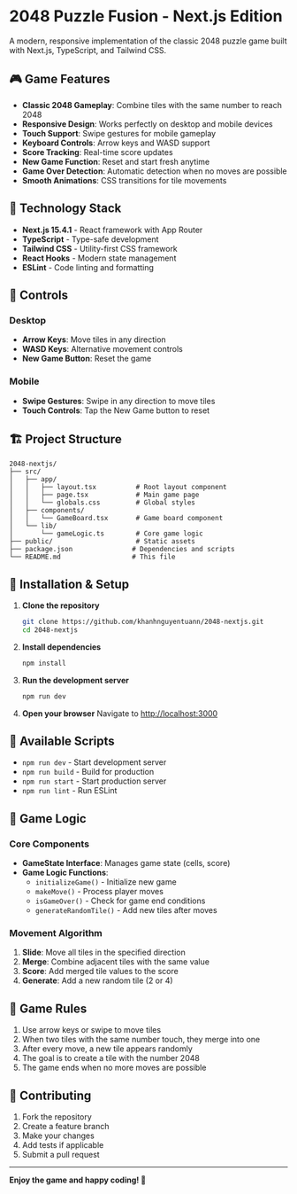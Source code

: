 # 2048 Puzzle Fusion - Next.js Edition

A modern, responsive implementation of the classic 2048 puzzle game built with Next.js, TypeScript, and Tailwind CSS.

## 🎮 Game Features

- **Classic 2048 Gameplay**: Combine tiles with the same number to reach 2048
- **Responsive Design**: Works perfectly on desktop and mobile devices
- **Touch Support**: Swipe gestures for mobile gameplay
- **Keyboard Controls**: Arrow keys and WASD support
- **Score Tracking**: Real-time score updates
- **New Game Function**: Reset and start fresh anytime
- **Game Over Detection**: Automatic detection when no moves are possible
- **Smooth Animations**: CSS transitions for tile movements

## 🚀 Technology Stack

- **Next.js 15.4.1** - React framework with App Router
- **TypeScript** - Type-safe development
- **Tailwind CSS** - Utility-first CSS framework
- **React Hooks** - Modern state management
- **ESLint** - Code linting and formatting

## 🎯 Controls

### Desktop
- **Arrow Keys**: Move tiles in any direction
- **WASD Keys**: Alternative movement controls
- **New Game Button**: Reset the game

### Mobile
- **Swipe Gestures**: Swipe in any direction to move tiles
- **Touch Controls**: Tap the New Game button to reset

## 🏗️ Project Structure

```
2048-nextjs/
├── src/
│   ├── app/
│   │   ├── layout.tsx          # Root layout component
│   │   ├── page.tsx            # Main game page
│   │   └── globals.css         # Global styles
│   ├── components/
│   │   └── GameBoard.tsx       # Game board component
│   └── lib/
│       └── gameLogic.ts        # Core game logic
├── public/                     # Static assets
├── package.json               # Dependencies and scripts
└── README.md                  # This file
```

## 🔧 Installation & Setup

1. **Clone the repository**
   ```bash
   git clone https://github.com/khanhnguyentuann/2048-nextjs.git
   cd 2048-nextjs
   ```

2. **Install dependencies**
   ```bash
   npm install
   ```

3. **Run the development server**
   ```bash
   npm run dev
   ```

4. **Open your browser**
   Navigate to [http://localhost:3000](http://localhost:3000)

## 📱 Available Scripts

- `npm run dev` - Start development server
- `npm run build` - Build for production
- `npm run start` - Start production server
- `npm run lint` - Run ESLint

## 🎨 Game Logic

### Core Components

- **GameState Interface**: Manages game state (cells, score)
- **Game Logic Functions**:
  - `initializeGame()` - Initialize new game
  - `makeMove()` - Process player moves
  - `isGameOver()` - Check for game end conditions
  - `generateRandomTile()` - Add new tiles after moves

### Movement Algorithm

1. **Slide**: Move all tiles in the specified direction
2. **Merge**: Combine adjacent tiles with the same value
3. **Score**: Add merged tile values to the score
4. **Generate**: Add a new random tile (2 or 4)

## 🎯 Game Rules

1. Use arrow keys or swipe to move tiles
2. When two tiles with the same number touch, they merge into one
3. After every move, a new tile appears randomly
4. The goal is to create a tile with the number 2048
5. The game ends when no more moves are possible

## 🤝 Contributing

1. Fork the repository
2. Create a feature branch
3. Make your changes
4. Add tests if applicable
5. Submit a pull request

---

**Enjoy the game and happy coding! 🎯**
